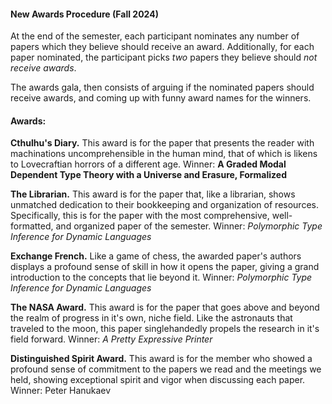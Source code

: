 #### New Awards Procedure (Fall 2024)

At the end of the semester, each participant nominates any number
of papers which they believe should receive an award.
Additionally, for each paper nominated, the participant picks *two* papers
they believe should *not receive awards*.

The awards gala, then consists of arguing if the nominated papers
should receive awards, and coming up with funny award names for the winners.

#### Awards:

**Cthulhu's Diary.** This award is for the paper that presents the
reader with machinations uncomprehensible in the human mind, that of
which is likens to Lovecraftian horrors of a different age.  Winner:
**A Graded Modal Dependent Type Theory with a Universe and Erasure,
Formalized**

**The Librarian.** This award is for the paper that, like a librarian,
shows unmatched dedication to their bookkeeping and organization of
resources. Specifically, this is for the paper with the most
comprehensive, well-formatted, and organized paper of the semester.
Winner: *Polymorphic Type Inference for Dynamic Languages*

**Exchange French.** Like a game of chess, the awarded paper's authors
displays a profound sense of skill in how it opens the paper, giving a
grand introduction to the concepts that lie beyond it.  Winner:
*Polymorphic Type Inference for Dynamic Languages*

**The NASA Award.** This award is for the paper that goes above and
beyond the realm of progress in it's own, niche field. Like the
astronauts that traveled to the moon, this paper singlehandedly
propels the research in it's field forward.  Winner: *A Pretty
Expressive Printer*

**Distinguished Spirit Award.** This award is for the member who
showed a profound sense of commitment to the papers we read and the
meetings we held, showing exceptional spirit and vigor when discussing
each paper.  Winner: Peter Hanukaev

